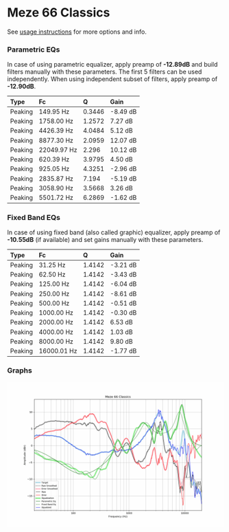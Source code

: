 # Meze 66 Classics
See [usage instructions](https://github.com/jaakkopasanen/AutoEq#usage) for more options and info.

### Parametric EQs
In case of using parametric equalizer, apply preamp of **-12.89dB** and build filters manually
with these parameters. The first 5 filters can be used independently.
When using independent subset of filters, apply preamp of **-12.90dB**.

| Type    | Fc          |      Q | Gain     |
|:--------|:------------|:-------|:---------|
| Peaking | 149.95 Hz   | 0.3446 | -8.49 dB |
| Peaking | 1758.00 Hz  | 1.2572 | 7.27 dB  |
| Peaking | 4426.39 Hz  | 4.0484 | 5.12 dB  |
| Peaking | 8877.30 Hz  | 2.0959 | 12.07 dB |
| Peaking | 22049.97 Hz | 2.296  | 10.12 dB |
| Peaking | 620.39 Hz   | 3.9795 | 4.50 dB  |
| Peaking | 925.05 Hz   | 4.3251 | -2.96 dB |
| Peaking | 2835.87 Hz  | 7.194  | -5.19 dB |
| Peaking | 3058.90 Hz  | 3.5668 | 3.26 dB  |
| Peaking | 5501.72 Hz  | 6.2869 | -1.62 dB |

### Fixed Band EQs
In case of using fixed band (also called graphic) equalizer, apply preamp of **-10.55dB**
(if available) and set gains manually with these parameters.

| Type    | Fc          |      Q | Gain     |
|:--------|:------------|:-------|:---------|
| Peaking | 31.25 Hz    | 1.4142 | -3.21 dB |
| Peaking | 62.50 Hz    | 1.4142 | -3.43 dB |
| Peaking | 125.00 Hz   | 1.4142 | -6.04 dB |
| Peaking | 250.00 Hz   | 1.4142 | -8.61 dB |
| Peaking | 500.00 Hz   | 1.4142 | -0.51 dB |
| Peaking | 1000.00 Hz  | 1.4142 | -0.30 dB |
| Peaking | 2000.00 Hz  | 1.4142 | 6.53 dB  |
| Peaking | 4000.00 Hz  | 1.4142 | 1.03 dB  |
| Peaking | 8000.00 Hz  | 1.4142 | 9.80 dB  |
| Peaking | 16000.01 Hz | 1.4142 | -1.77 dB |

### Graphs
![](./Meze%2066%20Classics.png)
